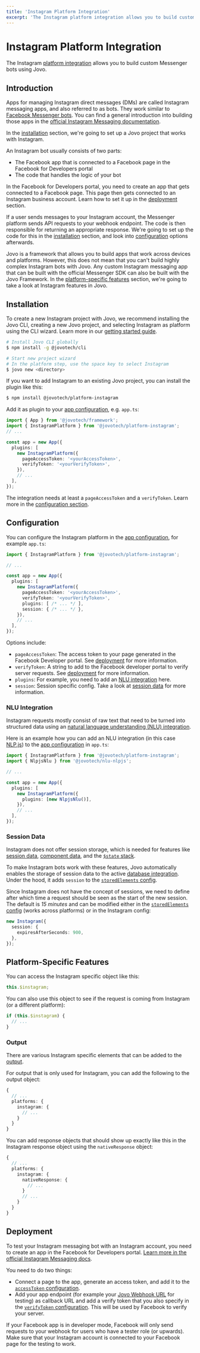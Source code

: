 ```yaml
---
title: 'Instagram Platform Integration'
excerpt: 'The Instagram platform integration allows you to build custom Instagram messaging bots using Jovo.'
---
```


# Instagram Platform Integration

The Instagram [platform integration](https://www.jovo.tech/docs/platforms) allows you to build custom Messenger bots using Jovo.

## Introduction

Apps for managing Instagram direct messages (DMs) are called Instagram messaging apps, and also referred to as bots. They work similar to [Facebook Messenger bots](https://www.jovo.tech/marketplace/platform-facebookmessenger). You can find a general introduction into building those apps in the [official Instagram Messaging documentation](https://developers.facebook.com/docs/messenger-platform/instagram).

In the [installation](#installation) section, we're going to set up a Jovo project that works with Instagram.

An Instagram bot usually consists of two parts:

- The Facebook app that is connected to a Facebook page in the Facebook for Developers portal
- The code that handles the logic of your bot

In the Facebook for Developers portal, you need to create an app that gets connected to a Facebook page. This page then gets connected to an Instagram business account. Learn how to set it up in the [deployment](#deployment) section.

If a user sends messages to your Instagram account, the Messenger platform sends API requests to your webhook endpoint. The code is then responsible for returning an appropriate response. We're going to set up the code for this in the [installation](#installation) section, and look into [configuration](#configuration) options afterwards.

Jovo is a framework that allows you to build apps that work across devices and platforms. However, this does not mean that you can't build highly complex Instagram bots with Jovo. Any custom Instagram messaging app that can be built with the official Messenger SDK can also be built with the Jovo Framework. In the [platform-specific features](#platform-specific-features) section, we're going to take a look at Instagram features in Jovo.

## Installation

To create a new Instagram project with Jovo, we recommend installing the Jovo CLI, creating a new Jovo project, and selecting Instagram as platform using the CLI wizard. Learn more in our [getting started guide](https://www.jovo.tech/docs/getting-started).

```sh
# Install Jovo CLI globally
$ npm install -g @jovotech/cli

# Start new project wizard
# In the platform step, use the space key to select Instagram
$ jovo new <directory>
```

If you want to add Instagram to an existing Jovo project, you can install the plugin like this:

```sh
$ npm install @jovotech/platform-instagram
```

Add it as plugin to your [app configuration](https://www.jovo.tech/docs/app-config), e.g. `app.ts`:

```typescript
import { App } from '@jovotech/framework';
import { InstagramPlatform } from '@jovotech/platform-instagram';
// ...

const app = new App({
  plugins: [
    new InstagramPlatform({
      pageAccessToken: '<yourAccessToken>',
      verifyToken: '<yourVerifyToken>',
    }),
    // ...
  ],
});
```

The integration needs at least a `pageAccessToken` and a `verifyToken`. Learn more in the [configuration section](#configuration).

## Configuration

You can configure the Instagram platform in the [app configuration](https://www.jovo.tech/docs/app-config), for example `app.ts`:

```typescript
import { InstagramPlatform } from '@jovotech/platform-instagram';

// ...

const app = new App({
  plugins: [
    new InstagramPlatform({
      pageAccessToken: '<yourAccessToken>',
      verifyToken: '<yourVerifyToken>',
      plugins: [ /* ... */ ],
      session: { /* ... */ },
    }),
    // ...
  ],
});
```

Options include:

- `pageAccessToken`: The access token to your page generated in the Facebook Developer portal. See [deployment](#deployment) for more information.
- `verifyToken`: A string to add to the Facebook developer portal to verify server requests. See [deployment](#deployment) for more information.
- `plugins`: For example, you need to add an [NLU integration](#nlu-integration) here.
- `session`: Session specific config. Take a look at [session data](#session-data) for more information.

### NLU Integration

Instagram requests mostly consist of raw text that need to be turned into structured data using an [natural language understanding (NLU) integration](https://www.jovo.tech/docs/nlu).

Here is an example how you can add an NLU integration (in this case [NLP.js](https://www.jovo.tech/marketplace/nlu-nlpjs)) to the [app configuration](https://www.jovo.tech/docs/app-config) in `app.ts`:

```typescript
import { InstagramPlatform } from '@jovotech/platform-instagram';
import { NlpjsNlu } from '@jovotech/nlu-nlpjs';

// ...

const app = new App({
  plugins: [
    new InstagramPlatform({
      plugins: [new NlpjsNlu()],
    }),
    // ...
  ],
});
```

### Session Data

Instagram does not offer session storage, which is needed for features like [session data](https://www.jovo.tech/docs/data#session-data), [component data](https://www.jovo.tech/docs/data#component-data), and the [`$state` stack](https://www.jovo.tech/docs/state-stack).

To make Instagram bots work with these features, Jovo automatically enables the storage of session data to the active [database integration](https://www.jovo.tech/docs/databases). Under the hood, it adds `session` to the [`storedElements` config](https://www.jovo.tech/docs/databases#storedelements).

Since Instagram does not have the concept of sessions, we need to define after which time a request should be seen as the start of the new session. The default is _15 minutes_ and can be modified either in the [`storedElements` config](https://www.jovo.tech/docs/databases#storedelements) (works across platforms) or in the Instagram config:

```typescript
new Instagram({
  session: {
    expiresAfterSeconds: 900,
  },
});
```

## Platform-Specific Features

You can access the Instagram specific object like this:

```typescript
this.$instagram;
```

You can also use this object to see if the request is coming from Instagram (or a different platform):

```typescript
if (this.$instagram) {
  // ...
}
```

### Output

There are various Instagram specific elements that can be added to the [output](https://www.jovo.tech/docs/output).

For output that is only used for Instagram, you can add the following to the output object:

```typescript
{
  // ...
  platforms: {
    instagram: {
      // ...
    }
  }
}
```

You can add response objects that should show up exactly like this in the Instagram response object using the `nativeResponse` object:

```typescript
{
  // ...
  platforms: {
    instagram: {
      nativeResponse: {
        // ...
      }
      // ...
    }
  }
}
```

## Deployment

To test your Instagram messaging bot with an Instagram account, you need to create an app in the Facebook for Developers portal. [Learn more in the official Instagram Messaging docs](https://developers.facebook.com/docs/messenger-platform/instagram/get-started).

You need to do two things:

- Connect a page to the app, generate an access token, and add it to the [`accessToken` configuration](#configuration).
- Add your app endpoint (for example your [Jovo Webhook URL](https://www.jovo.tech/docs/webhook) for testing) as callback URL and add a verify token that you also specify in the [`verifyToken` configuration](#configuration). This will be used by Facebook to verify your server.

If your Facebook app is in developer mode, Facebook will only send requests to your webhook for users who have a tester role (or upwards). Make sure that your Instagram account is connected to your Facebook page for the testing to work.